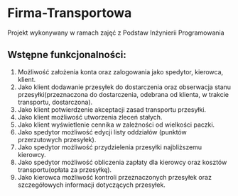 # Firma-Transportowa
Projekt wykonywany w ramach zajęć z Podstaw Inżynierii Programowania

## Wstępne funkcjonalności: 
1. Możliwość założenia konta oraz zalogowania jako spedytor, kierowca, klient.
2. Jako klient dodawanie przesyłek do dostarczenia oraz obserwacja stanu przesyłki(przeznaczona do dostarczenia, odebrana od klienta, w trakcie transportu, dostarczona).
3. Jako klient potwierdzenie akceptacji zasad transportu przesyłki.
4. Jako klient możliwość utworzenia zleceń stałych.
5. Jako klient wyświetlenie cennika w zależności od wielkości paczki.
6. Jako spedytor możliwość edycji listy oddziałów (punktów przerzutowych przesyłek).
7. Jako spedytor możliwość przydzielenia przesyłki najbliższemu kierowcy.
8. Jako spedytor możliwość obliczenia zapłaty dla kierowcy oraz kosztów transportu(opłata za przesyłkę).
9. Jako kierowca możliwość kontroli przeznaczonych przesyłek oraz szczegółowych informacji dotyczących przesyłek.
